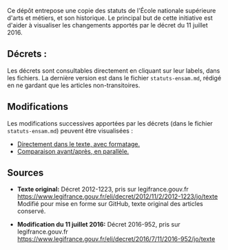 Ce dépôt entrepose une copie des statuts de l'École nationale supérieure d'arts et métiers, et son historique. Le principal but de cette initiative est d'aider à visualiser les changements apportés par le décret du 11 juillet 2016.

## Décrets :
Les décrets sont consultables directement en cliquant sur leur labels, dans les fichiers.
La dernière version est dans le fichier `statuts-ensam.md`, rédigé en ne gardant que les articles non-transitoires.

## Modifications
Les modifications successives apportées par les décrets (dans le fichier `statuts-ensam.md`) peuvent être visualisées :

- [Directement dans le texte, avec formatage.](https://github.com/am-initiatives/statuts_ensam/commit/6aed1dc3b0085e86f591ca433e43fdfdf4187645?diff=split&short_path=49d58fb#diff-49d58fba50400795c8348d92f478f930)
- [Comparaison avant/après, en parallèle.](https://github.com/am-initiatives/statuts_ensam/commit/6aed1dc3b0085e86f591ca433e43fdfdf4187645?diff=split#diff-49d58fba50400795c8348d92f478f930)

## Sources

- **Texte original:** Décret 2012-1223, pris sur legifrance.gouv.fr
https://www.legifrance.gouv.fr/eli/decret/2012/11/2/2012-1223/jo/texte
Modifié pour mise en forme sur GitHub, texte original des articles conservé.

- **Modification du 11 juillet 2016:** Décret 2016-952, pris sur legifrance.gouv.fr
https://www.legifrance.gouv.fr/eli/decret/2016/7/11/2016-952/jo/texte
